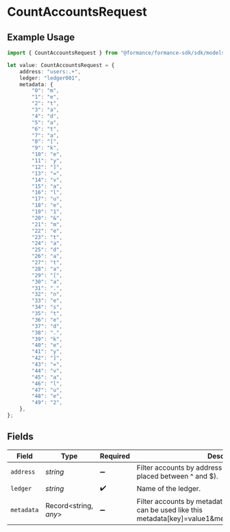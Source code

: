 # CountAccountsRequest

## Example Usage

```typescript
import { CountAccountsRequest } from "@formance/formance-sdk/sdk/models/operations";

let value: CountAccountsRequest = {
    address: "users:.+",
    ledger: "ledger001",
    metadata: {
        "0": "m",
        "1": "e",
        "2": "t",
        "3": "a",
        "4": "d",
        "5": "a",
        "6": "t",
        "7": "a",
        "8": "[",
        "9": "k",
        "10": "e",
        "11": "y",
        "12": "]",
        "13": "=",
        "14": "v",
        "15": "a",
        "16": "l",
        "17": "u",
        "18": "e",
        "19": "1",
        "20": "&",
        "21": "m",
        "22": "e",
        "23": "t",
        "24": "a",
        "25": "d",
        "26": "a",
        "27": "t",
        "28": "a",
        "29": "[",
        "30": "a",
        "31": ".",
        "32": "n",
        "33": "e",
        "34": "s",
        "35": "t",
        "36": "e",
        "37": "d",
        "38": ".",
        "39": "k",
        "40": "e",
        "41": "y",
        "42": "]",
        "43": "=",
        "44": "v",
        "45": "a",
        "46": "l",
        "47": "u",
        "48": "e",
        "49": "2",
    },
};
```

## Fields

| Field                                                                                                                            | Type                                                                                                                             | Required                                                                                                                         | Description                                                                                                                      | Example                                                                                                                          |
| -------------------------------------------------------------------------------------------------------------------------------- | -------------------------------------------------------------------------------------------------------------------------------- | -------------------------------------------------------------------------------------------------------------------------------- | -------------------------------------------------------------------------------------------------------------------------------- | -------------------------------------------------------------------------------------------------------------------------------- |
| `address`                                                                                                                        | *string*                                                                                                                         | :heavy_minus_sign:                                                                                                               | Filter accounts by address pattern (regular expression placed between ^ and $).                                                  | users:.+                                                                                                                         |
| `ledger`                                                                                                                         | *string*                                                                                                                         | :heavy_check_mark:                                                                                                               | Name of the ledger.                                                                                                              | ledger001                                                                                                                        |
| `metadata`                                                                                                                       | Record<string, *any*>                                                                                                            | :heavy_minus_sign:                                                                                                               | Filter accounts by metadata key value pairs. The filter can be used like this metadata[key]=value1&metadata[a.nested.key]=value2 | metadata[key]=value1&metadata[a.nested.key]=value2                                                                               |